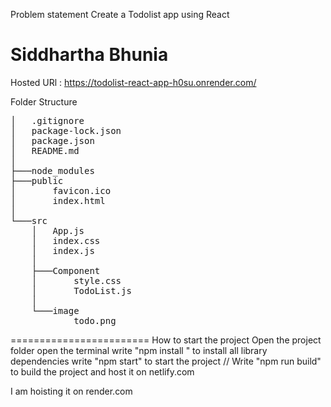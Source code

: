 
Problem statement Create a Todolist app using React
# Siddhartha Bhunia 

Hosted URl : https://todolist-react-app-h0su.onrender.com/


Folder Structure

<pre>
│   .gitignore
│   package-lock.json
│   package.json
│   README.md
│
├───node_modules
├───public
│       favicon.ico
│       index.html
│
└───src
    │   App.js
    │   index.css
    │   index.js
    │
    ├───Component
    │       style.css
    │       TodoList.js
    │
    └───image
            todo.png
</pre>



======================== How to start the project
Open the project folder
open the terminal
write "npm install " to install all library dependencies
write "npm start" to start the project
// Write "npm run build" to build the project and host it on netlify.com


I am hoisting it on render.com